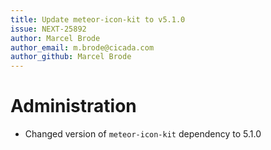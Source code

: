 ```yaml
---
title: Update meteor-icon-kit to v5.1.0
issue: NEXT-25892
author: Marcel Brode
author_email: m.brode@cicada.com
author_github: Marcel Brode
---
```

# Administration
* Changed version of `meteor-icon-kit` dependency to 5.1.0
